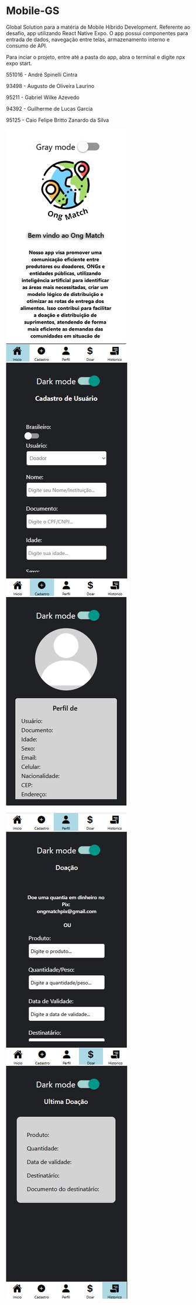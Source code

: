 # Mobile-GS
Global Solution para a matéria de Mobile Híbrido Development. 
Referente ao desafio, app utilizando React Native Expo. O app possui componentes para entrada de dados, 
navegação entre telas, armazenamento interno e consumo de API.

Para inciar o projeto, entre até a pasta do app, abra o terminal e digite npx expo start.

551016 - André Spinelli Cintra

93498 - Augusto de Oliveira Laurino

95211 - Gabriel Wilke Azevedo

94392 - Guilherme de Lucas Garcia

95125 - Caio Felipe Britto Zanardo da Silva

![PRINT!](src/services/imgPrints/tela01.png)
![PRINT!](src/services/imgPrints/tela02.png)
![PRINT!](src/services/imgPrints/tela03.png)
![PRINT!](src/services/imgPrints/tela04.png)
![PRINT!](src/services/imgPrints/tela05.png)
